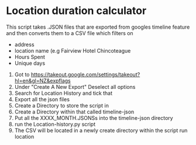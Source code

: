 # Location duration calculator

This script takes .JSON files that are exported from googles timeline feature and then converts them to a CSV file which filters on

- address
- location name (e.g Fairview Hotel Chincoteague
- Hours Spent
- Unique days

1. Got to https://takeout.google.com/settings/takeout?hl=en&gl=NZ&expflags
2. Under "Create A New Export" Deselect all options
3. Search for Location History and tick that
4. Export all the json files
5. Create a Directory to store the script in
6. Create a Directory within that called timeline-json
7. Put all the XXXX_MONTH.JSONSs into the timeline-json directory
8. run the Location-history.py script
9. The CSV will be located in a newly create directory within the script run location

